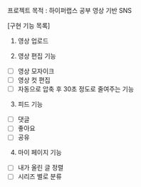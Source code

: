 프로젝트 목적 : 하이퍼랩스 공부 영상 기반 SNS

[구현 기능 목록]

1. 영상 업로드

2. 영상 편집 기능

- [ ] 영상 모자이크
- [ ] 영상 컷 편집
- [ ] 자동으로 압축 후 30초 정도로 줄여주는 기능

3. 피드 기능

- [ ] 댓글
- [ ] 좋아요
- [ ] 공유

4. 마이 페이지 기능

- [ ] 내가 올린 글 정렬
- [ ] 시리즈 별로 분류
